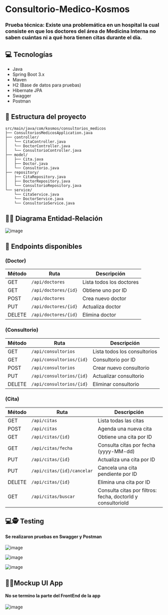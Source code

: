 # Consultorio-Medico-Kosmos

### Prueba técnica: Existe una problemática en un hospital la cual consiste en que los doctores del área de Medicina Interna no saben cuántas ni a qué hora tienen citas durante el día.

## 💻 Tecnologías
- Java
- Spring Boot 3.x 
- Maven
- H2 (Base de datos para pruebas)
- Hibernate JPA
- Swagger
- Postman

## 📁 Estructura del proyecto
```
src/main/java/com/kosmos/consultorios_medicos
├── ConsultoriosMedicosApplication.java
├── controller/
│   └── CitaController.java
│   └── DoctorController.java
│   └── ConsultorioController.java
├── model/
│   ├── Cita.java
│   ├── Doctor.java
│   └── Consultorio.java
├── repository/
│   ├── CitaRepository.java
│   ├── DoctorRepository.java
│   └── ConsultorioRepository.java
└── service/
    └── CitaService.java
    └── DoctorService.java
    └── ConsultorioService.java
```
## 🧑‍💻 Diagrama Entidad-Relación
![image](https://github.com/user-attachments/assets/1e268863-602b-4433-8f91-a3ffc5588bbe)

## 📌 Endpoints disponibles
### (**Doctor**)
| Método | Ruta                 | Descripción              |
| ------ | -------------------- | ------------------------ |
| GET    | `/api/doctores`      | Lista todos los doctores |
| GET    | `/api/doctores/{id}` | Obtiene uno por ID       |
| POST   | `/api/doctores`      | Crea nuevo doctor        |
| PUT    | `/api/doctores/{id}` | Actualiza doctor         |
| DELETE | `/api/doctores/{id}` | Elimina doctor           |

### (**Consultorio**)
| Método | Ruta                     | Descripción                  |
| ------ | ------------------------ | ---------------------------- |
| GET    | `/api/consultorios`      | Lista todos los consultorios |
| GET    | `/api/consultorios/{id}` | Consultorio por ID           |
| POST   | `/api/consultorios`      | Crear nuevo consultorio      |
| PUT    | `/api/consultorios/{id}` | Actualizar consultorio       |
| DELETE | `/api/consultorios/{id}` | Eliminar consultorio         |

### (**Cita**)
| **Método** | **Ruta**                   | **Descripción**                                               |
| ---------- | -------------------------- | ------------------------------------------------------------- |
| GET        | `/api/citas`               | Lista todas las citas                                         |
| POST       | `/api/citas`               | Agenda una nueva cita                                         |
| GET        | `/api/citas/{id}`          | Obtiene una cita por ID                                       |
| GET        | `/api/citas/fecha`         | Consulta citas por fecha (yyyy-MM-dd)                         |
| PUT        | `/api/citas/{id}`          | Actualiza una cita por ID                                     |
| PUT        | `/api/citas/{id}/cancelar` | Cancela una cita pendiente por ID                             |
| DELETE     | `/api/citas/{id}`          | Elimina una cita por ID                                       |
| GET        | `/api/citas/buscar`        | Consulta citas por filtros: fecha, doctorId y consultorioId   |

## 💻🕵️ Testing 
#### Se realizaron pruebas en Swagger y Postman
![image](https://github.com/user-attachments/assets/e67c6645-e0a8-40ca-bb0e-adc77582a456)

![image](https://github.com/user-attachments/assets/f71cd7ea-39ef-4eb4-a807-5b10f5a14a17)

![image](https://github.com/user-attachments/assets/09953ce6-33ca-4047-a637-181252c20dbf)

## 🧑‍⚕️Mockup UI App 
#### No se termino la parte del FrontEnd de la app 
![image](https://github.com/user-attachments/assets/c2b57165-1a46-4b2e-8311-5a8e029c9e04)


